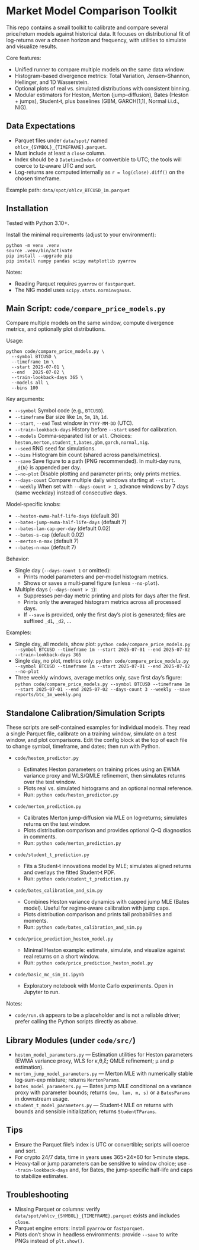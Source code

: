 # Market Model Comparison Toolkit

This repo contains a small toolkit to calibrate and compare several price/return models against historical data. It focuses on distributional fit of log-returns over a chosen horizon and frequency, with utilities to simulate and visualize results.

Core features:
- Unified runner to compare multiple models on the same data window.
- Histogram-based divergence metrics: Total Variation, Jensen–Shannon, Hellinger, and 1D Wasserstein.
- Optional plots of real vs. simulated distributions with consistent binning.
- Modular estimators for Heston, Merton (jump–diffusion), Bates (Heston + jumps), Student‑t, plus baselines (GBM, GARCH(1,1), Normal i.i.d., NIG).


## Data Expectations
- Parquet files under `data/spot/` named `ohlcv_{SYMBOL}_{TIMEFRAME}.parquet`.
- Must include at least a `close` column.
- Index should be a `DatetimeIndex` or convertible to UTC; the tools will coerce to tz‑aware UTC and sort.
- Log-returns are computed internally as `r = log(close).diff()` on the chosen timeframe.

Example path: `data/spot/ohlcv_BTCUSD_1m.parquet`


## Installation
Tested with Python 3.10+.

Install the minimal requirements (adjust to your environment):

```
python -m venv .venv
source .venv/bin/activate
pip install --upgrade pip
pip install numpy pandas scipy matplotlib pyarrow
```

Notes:
- Reading Parquet requires `pyarrow` or `fastparquet`.
- The NIG model uses `scipy.stats.norminvgauss`.


## Main Script: `code/compare_price_models.py`

Compare multiple models on the same window, compute divergence metrics, and optionally plot distributions.

Usage:
```
python code/compare_price_models.py \
  --symbol BTCUSD \
  --timeframe 1m \
  --start 2025-07-01 \
  --end   2025-07-02 \
  --train-lookback-days 365 \
  --models all \
  --bins 100
```

Key arguments:
- `--symbol` Symbol code (e.g., `BTCUSD`).
- `--timeframe` Bar size like `1m`, `5m`, `1h`, `1d`.
- `--start`, `--end` Test window in `YYYY-MM-DD` (UTC).
- `--train-lookback-days` History before `--start` used for calibration.
- `--models` Comma‑separated list or `all`. Choices: `heston,merton,student_t,bates,gbm,garch,normal,nig`.
- `--seed` RNG seed for simulations.
- `--bins` Histogram bin count (shared across panels/metrics).
- `--save` Save figure to a path (PNG recommended). In multi‑day runs, `_d{N}` is appended per day.
- `--no-plot` Disable plotting and parameter prints; only prints metrics.
- `--days-count` Compare multiple daily windows starting at `--start`.
- `--weekly` When set with `--days-count > 1`, advance windows by 7 days (same weekday) instead of consecutive days.

Model‑specific knobs:
- `--heston-ewma-half-life-days` (default 30)
- `--bates-jump-ewma-half-life-days` (default 7)
- `--bates-lam-cap-per-day` (default 0.02)
- `--bates-s-cap` (default 0.02)
- `--merton-n-max` (default 7)
- `--bates-n-max` (default 7)

Behavior:
- Single day (`--days-count 1` or omitted):
  - Prints model parameters and per‑model histogram metrics.
  - Shows or saves a multi‑panel figure (unless `--no-plot`).
- Multiple days (`--days-count > 1`):
  - Suppresses per‑day metric printing and plots for days after the first.
  - Prints only the averaged histogram metrics across all processed days.
  - If `--save` is provided, only the first day’s plot is generated; files are suffixed `_d1`, `_d2`, ...

Examples:
- Single day, all models, show plot:
  `python code/compare_price_models.py --symbol BTCUSD --timeframe 1m --start 2025-07-01 --end 2025-07-02 --train-lookback-days 365`
- Single day, no plot, metrics only:
  `python code/compare_price_models.py --symbol BTCUSD --timeframe 1m --start 2025-07-01 --end 2025-07-02 --no-plot`
- Three weekly windows, average metrics only, save first day’s figure:
  `python code/compare_price_models.py --symbol BTCUSD --timeframe 1m --start 2025-07-01 --end 2025-07-02 --days-count 3 --weekly --save reports/btc_1m_weekly.png`


## Standalone Calibration/Simulation Scripts

These scripts are self‑contained examples for individual models. They read a single Parquet file, calibrate on a training window, simulate on a test window, and plot comparisons. Edit the config block at the top of each file to change symbol, timeframe, and dates; then run with Python.

- `code/heston_predictor.py`
  - Estimates Heston parameters on training prices using an EWMA variance proxy and WLS/QMLE refinement, then simulates returns over the test window.
  - Plots real vs. simulated histograms and an optional normal reference.
  - Run: `python code/heston_predictor.py`

- `code/merton_prediction.py`
  - Calibrates Merton jump‑diffusion via MLE on log‑returns; simulates returns on the test window.
  - Plots distribution comparison and provides optional Q–Q diagnostics in comments.
  - Run: `python code/merton_prediction.py`

- `code/student_t_prediction.py`
  - Fits a Student‑t innovations model by MLE; simulates aligned returns and overlays the fitted Student‑t PDF.
  - Run: `python code/student_t_prediction.py`

- `code/bates_calibration_and_sim.py`
  - Combines Heston variance dynamics with capped jump MLE (Bates model). Useful for regime‑aware calibration with jump caps.
  - Plots distribution comparison and prints tail probabilities and moments.
  - Run: `python code/bates_calibration_and_sim.py`

- `code/price_prediction_heston_model.py`
  - Minimal Heston example: estimate, simulate, and visualize against real returns on a short window.
  - Run: `python code/price_prediction_heston_model.py`

- `code/basic_mc_sim_DI.ipynb`
  - Exploratory notebook with Monte Carlo experiments. Open in Jupyter to run.

Notes:
- `code/run.sh` appears to be a placeholder and is not a reliable driver; prefer calling the Python scripts directly as above.


## Library Modules (under `code/src/`)
- `heston_model_parameters.py` — Estimation utilities for Heston parameters (EWMA variance proxy, WLS for κ,θ,ξ; QMLE refinement; μ and ρ estimation).
- `merton_jump_model_parameters.py` — Merton MLE with numerically stable log‑sum‑exp mixture; returns `MertonParams`.
- `bates_model_parameters.py` — Bates jump MLE conditional on a variance proxy with parameter bounds; returns `(mu, lam, m, s)` or a `BatesParams` in downstream usage.
- `student_t_model_parameters.py` — Student‑t MLE on returns with bounds and sensible initialization; returns `StudentTParams`.


## Tips
- Ensure the Parquet file’s index is UTC or convertible; scripts will coerce and sort.
- For crypto 24/7 data, time in years uses 365×24×60 for 1‑minute steps.
- Heavy‑tail or jump parameters can be sensitive to window choice; use `--train-lookback-days` and, for Bates, the jump‑specific half‑life and caps to stabilize estimates.


## Troubleshooting
- Missing Parquet or columns: verify `data/spot/ohlcv_{SYMBOL}_{TIMEFRAME}.parquet` exists and includes `close`.
- Parquet engine errors: install `pyarrow` or `fastparquet`.
- Plots don’t show in headless environments: provide `--save` to write PNGs instead of `plt.show()`.
